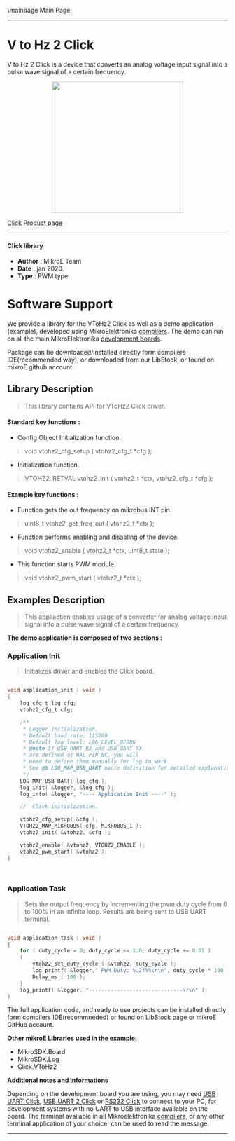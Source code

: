 \mainpage Main Page
 
---
# V to Hz 2 Click

V to Hz 2 Click is a device that converts an analog voltage input signal into a pulse wave signal of a certain frequency.

<p align="center">
  <img src="https://download.mikroe.com/images/click_for_ide/vtohz2_click.png" height=300px>
</p>

[Click Product page](https://www.mikroe.com/v-to-hz-2-click)

---


#### Click library 

- **Author**        : MikroE Team
- **Date**          : jan 2020.
- **Type**          : PWM type


# Software Support

We provide a library for the VToHz2 Click 
as well as a demo application (example), developed using MikroElektronika 
[compilers](https://shop.mikroe.com/compilers). 
The demo can run on all the main MikroElektronika [development boards](https://shop.mikroe.com/development-boards).

Package can be downloaded/installed directly form compilers IDE(recommended way), or downloaded from our LibStock, or found on mikroE github account. 

## Library Description

> This library contains API for VToHz2 Click driver.

#### Standard key functions :

- Config Object Initialization function.
> void vtohz2_cfg_setup ( vtohz2_cfg_t *cfg ); 
 
- Initialization function.
> VTOHZ2_RETVAL vtohz2_init ( vtohz2_t *ctx, vtohz2_cfg_t *cfg );


#### Example key functions :

- Function gets the out frequency on mikrobus INT pin.
> uint8_t vtohz2_get_freq_out ( vtohz2_t *ctx );
 
- Function performs enabling and disabling of the device.
> void vtohz2_enable ( vtohz2_t *ctx, uint8_t state );

- This function starts PWM module.
> void vtohz2_pwm_start ( vtohz2_t *ctx );

## Examples Description

> This appliaction enables usage of a converter for analog voltage input signal into 
> a pulse wave signal of a certain frequency.

**The demo application is composed of two sections :**

### Application Init 

> Initializes driver and enables the Click board.

```c

void application_init ( void )
{
    log_cfg_t log_cfg;
    vtohz2_cfg_t cfg;

    /** 
     * Logger initialization.
     * Default baud rate: 115200
     * Default log level: LOG_LEVEL_DEBUG
     * @note If USB_UART_RX and USB_UART_TX 
     * are defined as HAL_PIN_NC, you will 
     * need to define them manually for log to work. 
     * See @b LOG_MAP_USB_UART macro definition for detailed explanation.
     */
    LOG_MAP_USB_UART( log_cfg );
    log_init( &logger, &log_cfg );
    log_info( &logger, "---- Application Init ----" );

    //  Click initialization.

    vtohz2_cfg_setup( &cfg );
    VTOHZ2_MAP_MIKROBUS( cfg, MIKROBUS_1 );
    vtohz2_init( &vtohz2, &cfg );

    vtohz2_enable( &vtohz2, VTOHZ2_ENABLE );
    vtohz2_pwm_start( &vtohz2 );
}

  
```

### Application Task

> Sets the output frequency by incrementing the pwm duty cycle from 0 to 100% in an infinite loop.
> Results are being sent to USB UART terminal.

```c

void application_task ( void )
{
    for ( duty_cycle = 0; duty_cycle <= 1.0; duty_cycle += 0.01 )
    {
        vtohz2_set_duty_cycle ( &vtohz2, duty_cycle );
        log_printf( &logger," PWM Duty: %.2f%%\r\n", duty_cycle * 100 );
        Delay_ms ( 100 );
    }
    log_printf( &logger, "------------------------------\r\n" );
}

```

The full application code, and ready to use projects can be  installed directly form compilers IDE(recommneded) or found on LibStock page or mikroE GitHub accaunt.

**Other mikroE Libraries used in the example:** 

- MikroSDK.Board
- MikroSDK.Log
- Click.VToHz2

**Additional notes and informations**

Depending on the development board you are using, you may need 
[USB UART Click](https://shop.mikroe.com/usb-uart-click), 
[USB UART 2 Click](https://shop.mikroe.com/usb-uart-2-click) or 
[RS232 Click](https://shop.mikroe.com/rs232-click) to connect to your PC, for 
development systems with no UART to USB interface available on the board. The 
terminal available in all Mikroelektronika 
[compilers](https://shop.mikroe.com/compilers), or any other terminal application 
of your choice, can be used to read the message.



---
